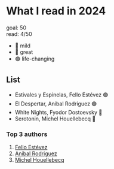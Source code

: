 # What I read in 2024

goal: 50 \
read: 4/50

- 🔴 mild
- 🔵 great
- 🟢 life-changing

## List

- Estivales y Espinelas, Fello Estévez 🟢
- El Despertar, Anibal Rodriguez 🟢
- White Nights, Fyodor Dostoevsky 🔵
- Serotonin, Michel Houellebecq 🔵

### Top 3 authors

1. [Fello Estévez](https://www.goodreads.com/author/show/47503297.Fello_Est_vez)
2. [Anibal Rodriguez](https://www.goodreads.com/author/show/8155469.Anibal_Rodriguez)
3. [Michel Houellebecq](https://www.goodreads.com/author/show/32878.Michel_Houellebecq)
